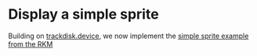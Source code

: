 Display a simple sprite
=======================

Building on [trackdisk.device](../000.trackdisk), we now implement the [simple sprite example from the RKM](http://amigadev.elowar.com/read/ADCD_2.1/Hardware_Manual_guide/node02D2.html)

